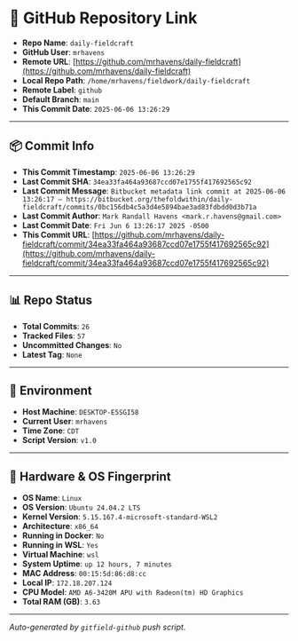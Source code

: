 # 🔗 GitHub Repository Link

- **Repo Name**: `daily-fieldcraft`
- **GitHub User**: `mrhavens`
- **Remote URL**: [https://github.com/mrhavens/daily-fieldcraft](https://github.com/mrhavens/daily-fieldcraft)
- **Local Repo Path**: `/home/mrhavens/fieldwork/daily-fieldcraft`
- **Remote Label**: `github`
- **Default Branch**: `main`
- **This Commit Date**: `2025-06-06 13:26:29`

---

## 📦 Commit Info

- **This Commit Timestamp**: `2025-06-06 13:26:29`
- **Last Commit SHA**: `34ea33fa464a93687ccd07e1755f417692565c92`
- **Last Commit Message**: `Bitbucket metadata link commit at 2025-06-06 13:26:17 — https://bitbucket.org/thefoldwithin/daily-fieldcraft/commits/0bc156db4c5a3d4e5894bae3ad83fdbdd0d3b71a`
- **Last Commit Author**: `Mark Randall Havens <mark.r.havens@gmail.com>`
- **Last Commit Date**: `Fri Jun 6 13:26:17 2025 -0500`
- **This Commit URL**: [https://github.com/mrhavens/daily-fieldcraft/commit/34ea33fa464a93687ccd07e1755f417692565c92](https://github.com/mrhavens/daily-fieldcraft/commit/34ea33fa464a93687ccd07e1755f417692565c92)

---

## 📊 Repo Status

- **Total Commits**: `26`
- **Tracked Files**: `57`
- **Uncommitted Changes**: `No`
- **Latest Tag**: `None`

---

## 🧭 Environment

- **Host Machine**: `DESKTOP-E5SGI58`
- **Current User**: `mrhavens`
- **Time Zone**: `CDT`
- **Script Version**: `v1.0`

---

## 🧬 Hardware & OS Fingerprint

- **OS Name**: `Linux`
- **OS Version**: `Ubuntu 24.04.2 LTS`
- **Kernel Version**: `5.15.167.4-microsoft-standard-WSL2`
- **Architecture**: `x86_64`
- **Running in Docker**: `No`
- **Running in WSL**: `Yes`
- **Virtual Machine**: `wsl`
- **System Uptime**: `up 12 hours, 7 minutes`
- **MAC Address**: `00:15:5d:86:d8:cc`
- **Local IP**: `172.18.207.124`
- **CPU Model**: `AMD A6-3420M APU with Radeon(tm) HD Graphics`
- **Total RAM (GB)**: `3.63`

---

_Auto-generated by `gitfield-github` push script._
